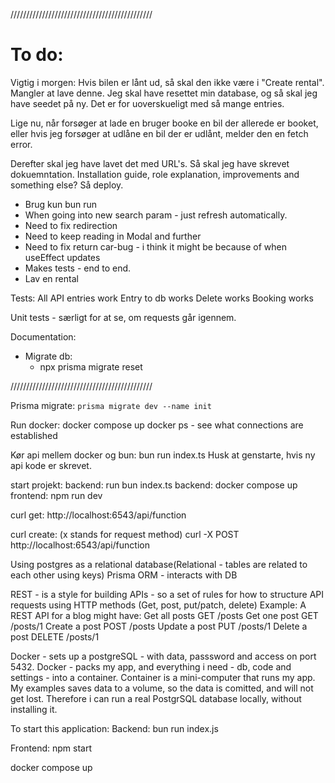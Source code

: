 /////////////////////////////////////////////

# To do:

Vigtig i morgen:
Hvis bilen er lånt ud, så skal den ikke være i "Create rental".
Mangler at lave denne.
Jeg skal have resettet min database, og så skal jeg have seedet på ny. Det er for uoverskueligt med så mange entries.

Lige nu, når forsøger at lade en bruger booke en bil der allerede er booket, eller hvis jeg forsøger at udlåne en bil der er udlånt, melder den en fetch error.

Derefter skal jeg have lavet det med URL's.
Så skal jeg have skrevet dokuemntation.
Installation guide, role explanation, improvements and something else?
Så deploy.

- Brug kun bun run
- When going into new search param - just refresh automatically.
- Need to fix redirection
- Need to keep reading in Modal and further
- Need to fix return car-bug - i think it might be because of when useEffect updates
- Makes tests - end to end.
- Lav en rental

Tests:
All API entries work
Entry to db works
Delete works
Booking works

Unit tests - særligt for at se, om requests går igennem.

Documentation:

- Migrate db:
  - npx prisma migrate reset

/////////////////////////////////////////////

Prisma migrate:
`prisma migrate dev --name init`

Run docker:
docker compose up
docker ps - see what connections are established

Kør api mellem docker og bun:
bun run index.ts
Husk at genstarte, hvis ny api kode er skrevet.

start projekt:
backend: run bun index.ts
backend: docker compose up
frontend: npm run dev

curl get:
http://localhost:6543/api/function

curl create: (x stands for request method)
curl -X POST http://localhost:6543/api/function

Using postgres as a relational database(Relational - tables are related to each other using keys)
Prisma ORM - interacts with DB

REST - is a style for building APIs - so a set of rules for how to structure API requests using HTTP methods (Get, post, put/patch, delete)
Example:
A REST API for a blog might have:
Get all posts GET /posts
Get one post GET /posts/1
Create a post POST /posts
Update a post PUT /posts/1
Delete a post DELETE /posts/1

Docker - sets up a postgreSQL - with data, passsword and access on port 5432.
Docker - packs my app, and everything i need - db, code and settings - into a container.
Container is a mini-computer that runs my app.
My examples saves data to a volume, so the data is comitted, and will not get lost.
Therefore i can run a real PostgrSQL database locally, without installing it.

To start this application:
Backend: bun run index.js

Frontend: npm start

docker compose up
